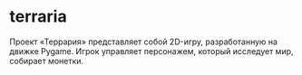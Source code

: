 # terraria
Проект «Террария» представляет собой 2D-игру, разработанную на движке Pygame. Игрок управляет персонажем, который исследует мир, собирает монетки.
